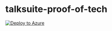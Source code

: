 # talksuite-proof-of-tech

[![Deploy to Azure](https://azuredeploy.net/deploybutton.png)](https://portal.azure.com/#create/Microsoft.Template/uri/https%3A%2F%2Fgithub.com%2Fstrangecyan%2Ftalksuite-proof-of-tech%2Fraw%2Fmaster%2Ftemplates%2Ftemplate.json)
